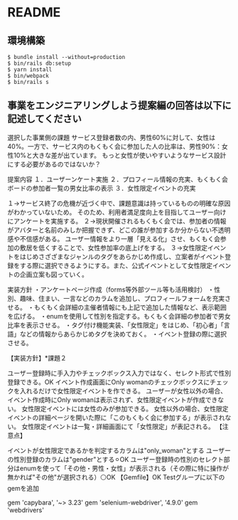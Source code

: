 # README

## 環境構築
```
$ bundle install --without=production
$ bin/rails db:setup
$ yarn install
$ bin/webpack
$ bin/rails s
```

## 事業をエンジニアリングしよう提案編の回答は以下に記述してください
選択した事業側の課題
サービス登録者数の内、男性60%に対して、女性は40%。一方で、サービス内のもくもく会に参加した人の比率は、男性90%：女性10%と大きな差が出ています。
もっと女性が使いやすいようなサービス設計にする必要があるのではないか？

提案内容
１．ユーザーンケート実施
２．プロフィール情報の充実、もくもく会ボードの参加者一覧の男女比率の表示
３．女性限定イベントの充実

１→サービス終了の危機が近づく中で、課題意識は持っているものの明確な原因がわかっていないため。
そのため、利用者満足度向上を目指してユーザー向けにアンケートを実施する。
２→現状開催されるもくもく会では、参加者の情報がアバターと名前のみしか把握できず、どこの誰が参加するか分からない不透明感や不信感がある。
ユーザー情報をより一層「見える化」させ、もくもく会参加の敷居を低くすることで、女性参加率の底上げをする。
３→女性限定イベントをはじめさざざまなジャンルのタグをあらかじめ作成し、立案者がイベント登録をする際に選択できるようにする。また、公式イベントとして女性限定イベントの企画立案も図っていく。

実装方針
・アンケートページ作成（forms等外部ツール等も活用検討）
・性別、趣味、住まい、一言などのカラムを追加し、プロフィールフォームを充実させる。
・もくもく会詳細の主催者情報にも上記で追加した情報など、表示範囲を広げる。
・enumを使用して性別を指定する。もくもく会詳細の参加者で男女比率を表示させる。
・タグ付け機能実装、「女性限定」をはじめ、「初心者」「言語」などの情報からあらかじめタグを決めておく。
・イベント登録の際に選択させる。

【実装方針】*課題２

ユーザー登録時に手入力やチェックボックス入力ではなく、セレクト形式で性別登録できる。OK
イベント作成画面にOnly womanのチェックボックスにチェックを入れるだけで女性限定イベントを作できる。
ユーザーが女性以外の場合、イベント作成時にOnly womanは表示されず、女性限定イベントが作成できない。
女性限定イベントには女性のみが参加できる。
女性以外の場合、女性限定イベントの詳細ページを開いた際に「このもくもく会に参加する」が表示されない。
女性限定イベントは一覧・詳細画面にて「女性限定」が表記される。
【注意点】

イベントが女性限定であるかを判定するカラムは"only_woman"とする
ユーザーの性別登録のカラムは"gender"とする⚪︎OK
ユーザー登録時の性別のセレクト部分はenumを使って「その他・男性・女性」が表示される（その際に特に操作が無かれば"その他"が選択される）⚪OK
【Gemfile】OK
Testグループに以下のgemを追加

gem 'capybara', '~> 3.23'
gem 'selenium-webdriver', '4.9.0'
gem 'webdrivers'